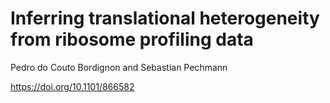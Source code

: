 # Inferring translational heterogeneity from ribosome profiling data

Pedro do Couto Bordignon and Sebastian Pechmann

https://doi.org/10.1101/866582 
